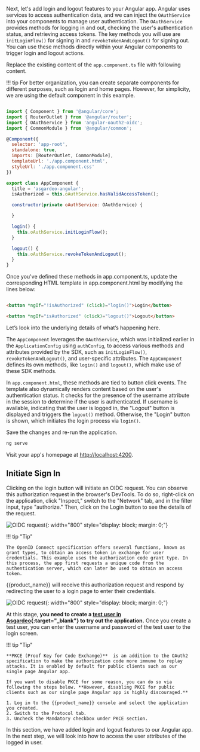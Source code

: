 

Next, let's add login and logout features to your Angular app. Angular uses services to access authentication data, and we can inject the `OAuthService` into your components to manage user authentication. The `OAuthService` provides methods for logging in and out, checking the user's authentication status, and retrieving access tokens. The key methods you will use are `initLoginFlow()` for signing in and `revokeTokenAndLogout()` for signing out. You can use these methods directly within your Angular components to trigger login and logout actions.

Replace the existing content of the `app.component.ts` file with following content.

!!! tip
    For better organization, you can create separate components for different purposes, such as login and home pages. However, for simplicity, we are using the default component in this example.

```javascript title="app.component.ts"  hl_lines="16-28"

import { Component } from '@angular/core';
import { RouterOutlet } from '@angular/router';
import { OAuthService } from 'angular-oauth2-oidc';
import { CommonModule } from '@angular/common';

@Component({
  selector: 'app-root',
  standalone: true,
  imports: [RouterOutlet, CommonModule],
  templateUrl: './app.component.html',
  styleUrl: './app.component.css'
})

export class AppComponent {
  title = 'asgardeo-angular';
  isAuthorized = this.oAuthService.hasValidAccessToken();

  constructor(private oAuthService: OAuthService) {

  }

  login() {
    this.oAuthService.initLoginFlow();
  }

  logout() {
    this.oAuthService.revokeTokenAndLogout();
  }
}

```

Once you've defined these methods in app.component.ts, update the corresponding HTML template in app.component.html by modifying the lines below:  

```html title="app.component.html" 

<button *ngIf="!isAuthorized" (click)="login()">Login</button>

<button *ngIf="isAuthorized" (click)="logout()">Logout</button>

```

Let’s look into the underlying details of what’s happening here.

The `AppComponent` leverages the `OAuthService`, which was initialized earlier in the `ApplicationConfig` using `authConfig`, to access various methods and attributes provided by the SDK, such as `initLoginFlow()`, `revokeTokenAndLogout()`, and user-specific attributes. The `AppComponent` defines its own methods, like `login()` and `logout()`, which make use of these SDK methods.

In `app.component.html`, these methods are tied to button click events. The template also dynamically renders content based on the user's authentication status. It checks for the presence of the username attribute in the session to determine if the user is authenticated. If username is available, indicating that the user is logged in, the "Logout" button is displayed and triggers the `logout()` method. Otherwise, the "Login" button is shown, which initiates the login process via `login()`.

Save the changes and re-run the application.

```bash
ng serve

```

Visit your app's homepage at [http://localhost:4200](http://localhost:4200).


## Initiate Sign In
Clicking on the login button will initiate an OIDC request. You can observe this authorization request in the browser's DevTools. To do so, right-click on the application, click "Inspect," switch to the "Network" tab, and in the filter input, type "authorize." Then, click on the Login button to see the details of the request.

![OIDC request]({{base_path}}/assets/img/complete-guides/angular/image15.png){: width="800" style="display: block; margin: 0;"}

!!! tip "Tip"

    The OpenID Connect specification offers several functions, known as grant types, to obtain an access token in exchange for user credentials. This example uses the authorization code grant type. In this process, the app first requests a unique code from the authentication server, which can later be used to obtain an access token. 

{{product_name}} will receive this authorization request and respond by redirecting the user to a login page to enter their credentials.

![OIDC request]({{base_path}}/assets/img/complete-guides/angular/image16.png){: width="800" style="display: block; margin: 0;"}

At this stage, **you need to create a [test user in Asgardeo]({{base_path}}/guides/users/manage-users/#onboard-users){:target="_blank"}  to try out the application.** Once you create a test user, you can enter the username and password of the test user to the login screen.

!!! tip "Tip"

    **PKCE (Proof Key for Code Exchange)**  is an addition to the OAuth2 specification to make the authorization code more immune to replay attacks. It is enabled by default for public clients such as our single page Angular app. 
    
    If you want to disable PKCE for some reason, you can do so via following the steps below. **However, disabling PKCE for public clients such as our single page Angular app is highly discouraged.**  

    1. Log in to the {{product_name}} console and select the application you created.
    2. Switch to the Protocol tab.
    3. Uncheck the Mandatory checkbox under PKCE section.

In this section, we have added login and logout features to our Angular app. In the next step, we will look into how to access the user attributes of the logged in user.

